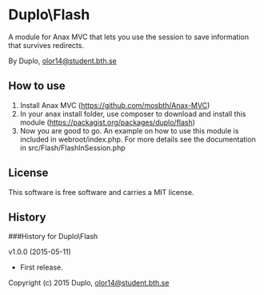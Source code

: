 Duplo\Flash
=========
A module for Anax MVC that lets you use the session to save information that survives redirects.

By Duplo, olor14@student.bth.se

How to use
-----------------
1.	Install Anax MVC  (https://github.com/mosbth/Anax-MVC)
2.	In your anax install folder, use composer to download and install this module (https://packagist.org/packages/duplo/flash)
3.	Now you are good to go. An example on how to use this module is included in webroot/index.php.
For more details see the documentation in src/Flash/FlashInSession.php

License
------------------

This software is free software and carries a MIT license.



History
-----------------------------------


###History for Duplo\Flash

v1.0.0 (2015-05-11)

* First release.



Copyright (c) 2015 Duplo, olor14@student.bth.se

